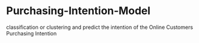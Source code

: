 # Purchasing-Intention-Model
classification or clustering and predict the intention of the Online Customers Purchasing Intention
